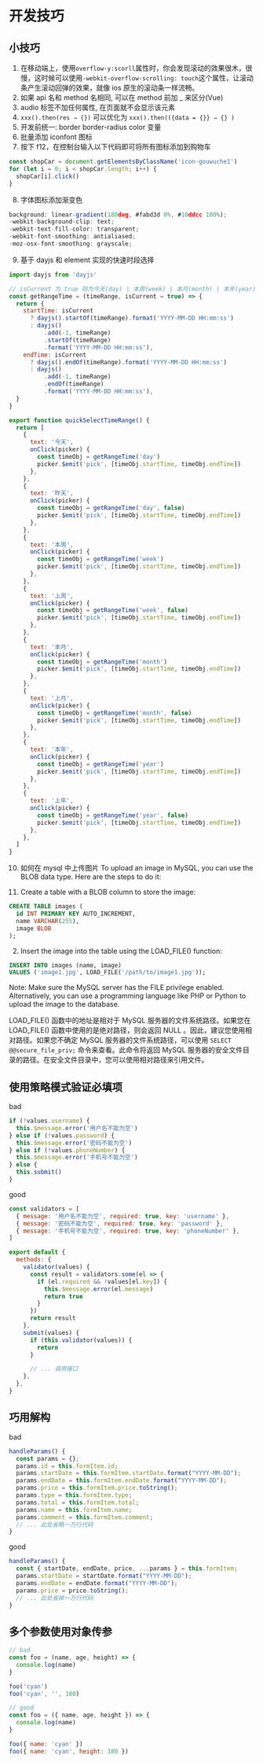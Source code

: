 # 开发技巧

## 小技巧
1. 在移动端上，使用`overflow-y:scorll`属性时，你会发现滚动的效果很木，很慢，这时候可以使用`-webkit-overflow-scrolling: touch`这个属性，让滚动条产生滚动回弹的效果，就像 ios 原生的滚动条一样流畅。
2. 如果 api 名和 method 名相同, 可以在 method 前加 \_ 来区分(Vue)
3. audio 标签不加任何属性, 在页面就不会显示该元素
4. `xxx().then(res ⇒ {})` 可以优化为 `xxx().then(({data = {}} ⇒ {} )`
5. 开发前统一: border border-radius color 变量
6. 批量添加 iconfont 图标
7. 按下 f12，在控制台输入以下代码即可将所有图标添加到购物车

```js
const shopCar = document.getElementsByClassName('icon-gouwuche1')
for (let i = 0; i < shopCar.length; i++) {
  shopCar[i].click()
}
```

8. 字体图标添加渐变色

```js
background: linear-gradient(180deg, #fabd3d 0%, #10ddcc 100%);
-webkit-background-clip: text;
-webkit-text-fill-color: transparent;
-webkit-font-smoothing: antialiased;
-moz-osx-font-smoothing: grayscale;
```

9. 基于 dayjs 和 element 实现的快速时段选择

```js
import dayjs from 'dayjs'

// isCurrent 为 true 则为今天(day) | 本周(week) | 本月(month) | 本年(year)
const getRangeTime = (timeRange, isCurrent = true) => {
  return {
    startTime: isCurrent
      ? dayjs().startOf(timeRange).format('YYYY-MM-DD HH:mm:ss')
      : dayjs()
          .add(-1, timeRange)
          .startOf(timeRange)
          .format('YYYY-MM-DD HH:mm:ss'),
    endTime: isCurrent
      ? dayjs().endOf(timeRange).format('YYYY-MM-DD HH:mm:ss')
      : dayjs()
          .add(-1, timeRange)
          .endOf(timeRange)
          .format('YYYY-MM-DD HH:mm:ss'),
  }
}

export function quickSelectTimeRange() {
  return [
    {
      text: '今天',
      onClick(picker) {
        const timeObj = getRangeTime('day')
        picker.$emit('pick', [timeObj.startTime, timeObj.endTime])
      },
    },
    {
      text: '昨天',
      onClick(picker) {
        const timeObj = getRangeTime('day', false)
        picker.$emit('pick', [timeObj.startTime, timeObj.endTime])
      },
    },
    {
      text: '本周',
      onClick(picker) {
        const timeObj = getRangeTime('week')
        picker.$emit('pick', [timeObj.startTime, timeObj.endTime])
      },
    },
    {
      text: '上周',
      onClick(picker) {
        const timeObj = getRangeTime('week', false)
        picker.$emit('pick', [timeObj.startTime, timeObj.endTime])
      },
    },
    {
      text: '本月',
      onClick(picker) {
        const timeObj = getRangeTime('month')
        picker.$emit('pick', [timeObj.startTime, timeObj.endTime])
      },
    },
    {
      text: '上月',
      onClick(picker) {
        const timeObj = getRangeTime('month', false)
        picker.$emit('pick', [timeObj.startTime, timeObj.endTime])
      },
    },
    {
      text: '本年',
      onClick(picker) {
        const timeObj = getRangeTime('year')
        picker.$emit('pick', [timeObj.startTime, timeObj.endTime])
      },
    },
    {
      text: '上年',
      onClick(picker) {
        const timeObj = getRangeTime('year', false)
        picker.$emit('pick', [timeObj.startTime, timeObj.endTime])
      },
    },
  ]
}
```

10. 如何在 mysql 中上传图片
    To upload an image in MySQL, you can use the BLOB data type. Here are the steps to do it:

1. Create a table with a BLOB column to store the image:

```sql
CREATE TABLE images (
  id INT PRIMARY KEY AUTO_INCREMENT,
  name VARCHAR(255),
  image BLOB
);
```

2. Insert the image into the table using the LOAD_FILE() function:

```sql
INSERT INTO images (name, image)
VALUES ('image1.jpg', LOAD_FILE('/path/to/image1.jpg'));
```

Note: Make sure the MySQL server has the FILE privilege enabled.
Alternatively, you can use a programming language like PHP or Python to upload the image to the database.

LOAD_FILE() 函数中的地址是相对于 MySQL 服务器的文件系统路径。如果您在 LOAD_FILE() 函数中使用的是绝对路径，则会返回 NULL 。因此，建议您使用相对路径。如果您不确定 MySQL 服务器的文件系统路径，可以使用 `SELECT @@secure_file_priv;` 命令来查看。此命令将返回 MySQL 服务器的安全文件目录的路径。在安全文件目录中，您可以使用相对路径来引用文件。

## 使用策略模式验证必填项

bad

```js
if (!values.username) {
  this.$message.error('用户名不能为空')
} else if (!values.password) {
  this.$message.error('密码不能为空')
} else if (!values.phoneNumber) {
  this.$message.error('手机号不能为空')
} else {
  this.submit()
}
```

good

```js
const validators = [
  { message: '用户名不能为空', required: true, key: 'username' },
  { message: '密码不能为空', required: true, key: 'password' },
  { message: '手机号不能为空', required: true, key: 'phoneNumber' },
]

export default {
  methods: {
    validator(values) {
      const result = validators.some(el => {
        if (el.required && !values[el.key]) {
          this.$message.error(el.message)
          return true
        }
      })
      return result
    },
    submit(values) {
      if (this.validator(values)) {
        return
      }

      // ... 调用接口
    },
  },
}
```

## 巧用解构

bad

```js
handleParams() {
  const params = {};
  params.id = this.formItem.id;
  params.startDate = this.formItem.startDate.format("YYYY-MM-DD");
  params.endDate = this.formItem.endDate.format("YYYY-MM-DD");
  params.price = this.formItem.price.toString();
  params.type = this.formItem.type;
  params.total = this.formItem.total;
  params.name = this.formItem.name;
  params.comment = this.formItem.comment;
  // ... 此处省略一万行代码
}
```

good

```js
handleParams() {
  const { startDate, endDate, price, ...params } = this.formItem;
  params.startDate = startDate.format("YYYY-MM-DD");
  params.endDate = endDate.format("YYYY-MM-DD");
  params.price = price.toString();
  // ... 此处省掉一万行代码
}
```

## 多个参数使用对象传参

```js
// bad
const foo = (name, age, height) => {
  console.log(name)
}

foo('cyan')
foo('cyan', '', 180)

// good
const foo = ({ name, age, height }) => {
  console.log(name)
}

foo({ name: 'cyan' })
foo({ name: 'cyan', height: 180 })
```
